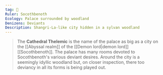 ```yaml
---
tag: 🕍
Ruler: Socothbenoth
Ecology: Palace surrounded by woodland
Denizens: Deviants
Description: Shangri-La-like city hidden in a sylvan woodland
---
```


> The **Cathedral Thelemic** is the name of the palace as big as a city on the [[Abyssal realm]] of the [[Demon lord|demon lord]] [[Socothbenoth]]. The palace has many rooms devoted to Socothbenoth's various deviant desires. Around the city is a seemingly idyllic woodland but, on closer inspection, there too deviancy in all its forms is being played out.









